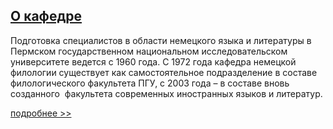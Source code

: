 [О кафедре](http://www.psu.ru/fakultety/fakultet-sovremennykh-inostrannykh-yazykov-i-literatur/kafedry/kafedra-nemetskoj-filologii/o-kafedre-nemetskoj-filologii)
------------------------------------------------------------------------------------------------------------------------------------------------





 Подготовка специалистов в области немецкого языка и литературы в Пермском государственном национальном исследовательском университете ведется с 1960 года. С 1972 года кафедра немецкой филологии существует как самостоятельное подразделение в составе филологического факультета ПГУ, с 2003 года – в составе вновь созданного  факультета современных иностранных языков и литератур.
 

[подробнее >>](http://www.psu.ru/fakultety/fakultet-sovremennykh-inostrannykh-yazykov-i-literatur/kafedry/kafedra-nemetskoj-filologii/o-kafedre-nemetskoj-filologii)